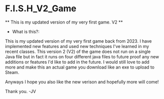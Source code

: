 # F.I.S.H_V2_Game
** This is my updated version of my very first game. V2 **

* What is this?:

This is my updated version of my very first game back from 2023. I have implemented new features and used new techniques I've learned in my recent classes. This version 2 (V2) of the game does not run on a single Java file but in fact it runs on four different java files to future proof any new additions or features I'd like to add in the future.
I would still love to add more and make this an actual game you download like an exe to upload to Steam.

Anyways I hope you also like the new verison and hopefully more will come!

Thank you.
-JV
